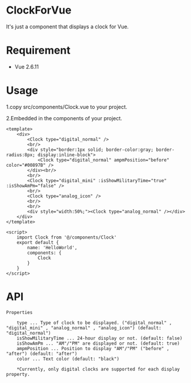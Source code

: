 # ClockForVue
It's just a component that displays a clock for Vue.

# Requirement
* Vue 2.6.11

# Usage
1.copy src/components/Clock.vue to your project.

2.Embedded in the components of your project.

    <template>
        <div>
            <Clock type="digital_normal" />
            <br/>
            <div style="border:1px solid; border-color:gray; border-radius:8px; display:inline-block">
                <Clock type="digital_normal" ampmPosition="before" color="#00897B" />
            </div><br/>
            <br/>
            <Clock type="digital_mini" :isShowMilitaryTime="true" :isShowAmPm="false" />
            <br/>
            <Clock type="analog_icon" />
            <br/>
            <br/>
            <div style="width:50%;"><Clock type="analog_normal" /></div>
        </div>
    </template>

    <script>
        import Clock from '@/components/Clock'
        export default {
            name: 'HelloWorld',
            components: {
                Clock
            }
        }
    </script>

# API

    Properties

        type ... Type of clock to be displayed. ("digital_normal" , "digital_mini" , "analog_normal" , "analog_icon") (default: "digital_normal")
        isShowMilitaryTime ... 24-hour display or not. (default: false)
        isShowAmPm ... "AM"/"PM" are displayed or not. (default: true)
        ampmPosition ... Position to display "AM"/"PM" ("before" , "after") (default: "after")
        color ... Text color (default: "black")

        *Currently, only digital clocks are supported for each display property.
